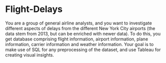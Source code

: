 # Flight-Delays
You are a group of general airline analysts, and you want to investigate different aspects of delays from the different New York City airports  (the data stem from 2013, but can be enriched with newer data).  To do this, you get database comprising flight information, airport information, plane information, carrier information and weather information.  Your goal is to make use of SQL for any preprocessing of the dataset, and use Tableau for creating visual insights. 
